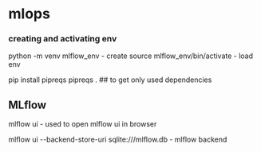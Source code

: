 # mlops

### creating and activating env
python -m venv mlflow_env - create
source mlflow_env/bin/activate - load env

pip install pipreqs
pipreqs . ## to get only used dependencies

## MLflow
mlflow ui - used to open mlflow ui in browser

mlflow ui --backend-store-uri sqlite:///mlflow.db  - mlflow backend
